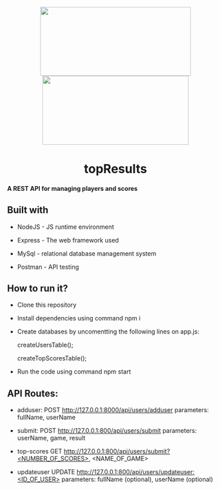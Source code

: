 <p align="center">

 <img width="350" height="160" src="https://railsware.com/blog/wp-content/uploads/2018/09/2400%D1%851260-rw-blog-node-js.png" />

 <img width="340" height="160" src="https://datasciencebiz.com/wp-content/uploads/2022/05/1_TTM5AleQfFJ-mItttJROdg.jpeg" />
 
</p>
<h1 align="center">topResults</h1>
<p align="center"><b><h4>A REST API for managing players and scores</h4></b></p>
</p>

<h2>Built with</h2>

* NodeJS - JS runtime environment

* Express - The web framework used

* MySql - relational database management system 

* Postman - API testing

<h2>How to run it?</h2>
  
* Clone this repository
  
* Install dependencies using command npm i
  
* Create databases by uncomentting the following lines on app.js:
  
  
   createUsersTable();
  
   createTopScoresTable();
  
* Run the code using command npm start

<h2>API Routes:</h2>

* adduser:
  POST http://127.0.0.1:8000/api/users/adduser
  parameters: fullName, userName

* submit:
  POST http://127.0.0.1:800/api/users/submit
  parameters: userName, game, result
  
* top-scores
  GET http://127.0.0.1:800/api/users/submit?<NUMBER_OF_SCORES>, <NAME_OF_GAME>
  
* updateuser
  UPDATE http://127.0.0.1:800/api/users/updateuser:<ID_OF_USER>
  parameters: fullName (optional), userName (optional)
  
